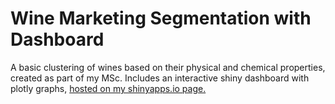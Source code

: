 # Wine Marketing Segmentation with Dashboard

A basic clustering of wines based on their physical and chemical properties, created as part of my MSc. Includes an interactive shiny dashboard with plotly graphs, [hosted on my shinyapps.io page.](https://apollock.shinyapps.io/Wine_Marketing_Segmentation) 
